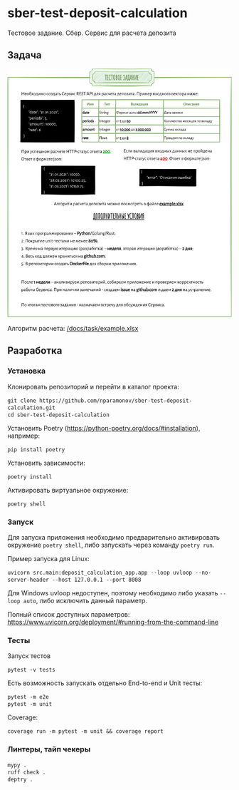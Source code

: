 # sber-test-deposit-calculation
Тестовое задание. Сбер. Сервис для расчета депозита

## Задача

![Задача](/docs/task/task.png)

Алгоритм расчета: [/docs/task/example.xlsx](/docs/task/example.xlsx)

## Разработка

### Установка

Клонировать репозиторий и перейти в каталог проекта:

```shell
git clone https://github.com/nparamonov/sber-test-deposit-calculation.git
cd sber-test-deposit-calculation
```

Установить Poetry (https://python-poetry.org/docs/#installation), например:

```shell
pip install poetry
```

Установить зависимости:

```shell
poetry install
```

Активировать виртуальное окружение:

```shell
poetry shell
```

### Запуск

Для запуска приложения необходимо предварительно активировать окружение `poetry shell`,
либо запускать через команду `poetry run`.

Пример запуска для Linux:

```shell
uvicorn src.main:deposit_calculation_app.app --loop uvloop --no-server-header --host 127.0.0.1 --port 8008
```
Для Windows uvloop недоступен, поэтому необходимо либо указать `--loop auto`, либо исключить данный параметр.

Полный список доступных параметров: https://www.uvicorn.org/deployment/#running-from-the-command-line

### Тесты

Запуск тестов

```shell
pytest -v tests
```

Есть возможность запускать отдельно End-to-end и Unit тесты:

```shell
pytest -m e2e
pytest -m unit
```

Coverage:

```shell
coverage run -m pytest -m unit && coverage report
```

### Линтеры, тайп чекеры

```shell
mypy .
ruff check .
deptry .
```
